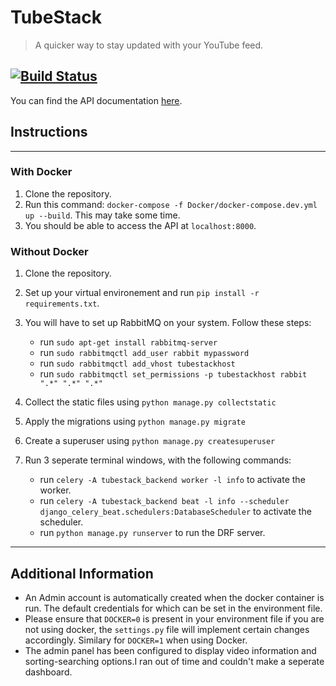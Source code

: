 # TubeStack

> A quicker way to stay updated with your YouTube feed.

[![Build Status](https://travis-ci.com/SameeranB/tubestack_backend.svg?branch=master)](https://travis-ci.com/SameeranB/tubestack_backend)
---
You can find the API documentation [here](https://documenter.getpostman.com/view/8369112/TVRj4nu3).

## Instructions

---
### With Docker
1. Clone the repository.
2. Run this command: `docker-compose -f Docker/docker-compose.dev.yml up --build`. This may take some time.
3. You should be able to access the API at `localhost:8000`.


### Without Docker
1. Clone the repository.
2. Set up your virtual environement and run `pip install -r requirements.txt`.
3. You will have to set up RabbitMQ on your system. Follow these steps:
   * run `sudo apt-get install rabbitmq-server`
   * run `sudo rabbitmqctl add_user rabbit mypassword`
   * run `sudo rabbitmqctl add_vhost tubestackhost`
   * run `sudo rabbitmqctl set_permissions -p tubestackhost rabbit ".*" ".*" ".*"`

4. Collect the static files using `python manage.py collectstatic`
5. Apply the migrations using `python manage.py migrate`
6. Create a superuser using `python manage.py createsuperuser`
7. Run 3 seperate terminal windows, with the following commands:
   * run `celery -A tubestack_backend worker -l info` to activate the worker.
   * run `celery -A tubestack_backend beat -l info --scheduler django_celery_beat.schedulers:DatabaseScheduler` to activate the scheduler.
   * run `python manage.py runserver` to run the DRF server.

---
## Additional Information

* An Admin account is automatically created when the docker container is run. The default credentials for which can be set in the environment file.
* Please ensure that `DOCKER=0` is present in your environment file if you are not using docker, the `settings.py` file will implement certain changes accordingly. Similary for `DOCKER=1` when using Docker.
* The admin panel has been configured to display video information and sorting-searching options.I ran out of time and couldn't make a seperate dashboard.
